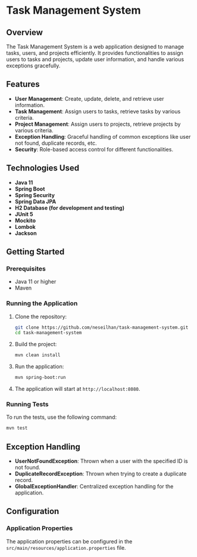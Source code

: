 # Task Management System

## Overview
The Task Management System is a web application designed to manage tasks, users, and projects efficiently. It provides functionalities to assign users to tasks and projects, update user information, and handle various exceptions gracefully.

## Features
- **User Management**: Create, update, delete, and retrieve user information.
- **Task Management**: Assign users to tasks, retrieve tasks by various criteria.
- **Project Management**: Assign users to projects, retrieve projects by various criteria.
- **Exception Handling**: Graceful handling of common exceptions like user not found, duplicate records, etc.
- **Security**: Role-based access control for different functionalities.

## Technologies Used
- **Java 11**
- **Spring Boot**
- **Spring Security**
- **Spring Data JPA**
- **H2 Database (for development and testing)**
- **JUnit 5**
- **Mockito**
- **Lombok**
- **Jackson**

## Getting Started

### Prerequisites
- Java 11 or higher
- Maven

### Running the Application
1. Clone the repository:
    ```sh
    git clone https://github.com/neseilhan/task-management-system.git
    cd task-management-system
    ```

2. Build the project:
    ```sh
    mvn clean install
    ```

3. Run the application:
    ```sh
    mvn spring-boot:run
    ```

4. The application will start at `http://localhost:8080`.

### Running Tests
To run the tests, use the following command:
```sh
mvn test
```

## Exception Handling
- **UserNotFoundException**: Thrown when a user with the specified ID is not found.
- **DuplicateRecordException**: Thrown when trying to create a duplicate record.
- **GlobalExceptionHandler**: Centralized exception handling for the application.

## Configuration
### Application Properties
The application properties can be configured in the `src/main/resources/application.properties` file.
